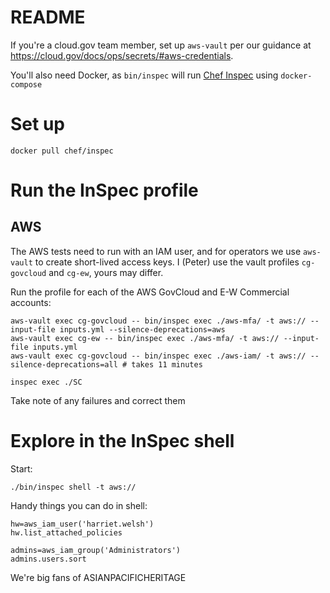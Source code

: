 # README

If you're a cloud.gov team member, set up `aws-vault` per our guidance at https://cloud.gov/docs/ops/secrets/#aws-credentials. 

You'll also need Docker, as `bin/inspec` will run [Chef Inspec](https://www.inspec.io/docs/) using `docker-compose`

# Set up

```
docker pull chef/inspec
```

# Run the InSpec profile

## AWS

The AWS tests need to run with an IAM user, and for operators we use `aws-vault` to create short-lived access keys. I (Peter) use the vault profiles `cg-govcloud` and `cg-ew`, yours may differ.  


Run the profile for each of the AWS GovCloud and E-W Commercial accounts:

    aws-vault exec cg-govcloud -- bin/inspec exec ./aws-mfa/ -t aws:// --input-file inputs.yml --silence-deprecations=aws
    aws-vault exec cg-ew -- bin/inspec exec ./aws-mfa/ -t aws:// --input-file inputs.yml
    aws-vault exec cg-govcloud -- bin/inspec exec ./aws-iam/ -t aws:// --silence-deprecations=all # takes 11 minutes
    
    inspec exec ./SC

Take note of any failures and correct them

# Explore in the InSpec shell

Start:

    ./bin/inspec shell -t aws://

Handy things you can do in shell:

    hw=aws_iam_user('harriet.welsh')
    hw.list_attached_policies

    admins=aws_iam_group('Administrators')
    admins.users.sort


We're big fans of ASIANPACIFICHERITAGE
